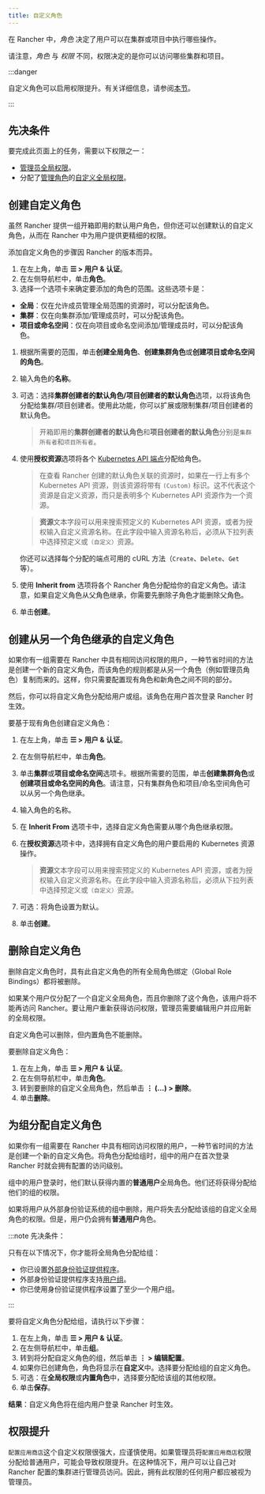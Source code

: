 ```yaml
---
title: 自定义角色
---
```


在 Rancher 中，_角色_ 决定了用户可以在集群或项目中执行哪些操作。

请注意，_角色_ 与 _权限_ 不同，权限决定的是你可以访问哪些集群和项目。

:::danger

自定义角色可以启用权限提升。有关详细信息，请参阅[本节](#权限提升)。

:::


## 先决条件

要完成此页面上的任务，需要以下权限之一：

- [管理员全局权限](global-permissions.md)。
- 分配了[管理角色](global-permissions.md)的[自定义全局权限](global-permissions.md#自定义全局权限)。

## 创建自定义角色

虽然 Rancher 提供一组开箱即用的默认用户角色，但你还可以创建默认的自定义角色，从而在 Rancher 中为用户提供更精细的权限。

添加自定义角色的步骤因 Rancher 的版本而异。

1. 在左上角，单击 **☰ > 用户 & 认证**。
1. 在左侧导航栏中，单击**角色**。
1. 选择一个选项卡来确定要添加的角色的范围。这些选项卡是：

- **全局**：仅在允许成员管理全局范围的资源时，可以分配该角色。
- **集群**：仅在向集群添加/管理成员时，可以分配该角色。
- **项目或命名空间**：仅在向项目或命名空间添加/管理成员时，可以分配该角色。

1. 根据所需要的范围，单击**创建全局角色**、**创建集群角色**或**创建项目或命名空间的角色**。
1. 输入角色的**名称**。
1. 可选：选择**集群创建者的默认角色/项目创建者的默认角色**选项，以将该角色分配给集群/项目创建者。使用此功能，你可以扩展或限制集群/项目创建者的默认角色。

   > 开箱即用的**集群创建者的默认角色**和**项目创建者的默认角色**分别是`集群所有者`和`项目所有者`。

1. 使用**授权资源**选项将各个 [Kubernetes API 端点](https://kubernetes.io/docs/reference/)分配给角色。

   > 在查看 Rancher 创建的默认角色关联的资源时，如果在一行上有多个 Kubernetes API 资源，则该资源将带有 `(Custom)` 标识。这不代表这个资源是自定义资源，而只是表明多个 Kubernetes API 资源作为一个资源。

   > **资源**文本字段可以用来搜索预定义的 Kubernetes API 资源，或者为授权输入自定义资源名称。在此字段中输入资源名称后，必须从下拉列表中选择预定义或`（自定义）`资源。

   你还可以选择每个分配的端点可用的 cURL 方法（`Create`、`Delete`、`Get` 等）。

1. 使用 **Inherit from** 选项将各个 Rancher 角色分配给你的自定义角色。请注意，如果自定义角色从父角色继承，你需要先删除子角色才能删除父角色。

1. 单击**创建**。

## 创建从另一个角色继承的自定义角色

如果你有一组需要在 Rancher 中具有相同访问权限的用户，一种节省时间的方法是创建一个新的自定义角色，而该角色的规则都是从另一个角色（例如管理员角色）复制而来的。这样，你只需要配置现有角色和新角色之间不同的部分。

然后，你可以将自定义角色分配给用户或组。该角色在用户首次登录 Rancher 时生效。

要基于现有角色创建自定义角色：

1. 在左上角，单击 **☰ > 用户 & 认证**。
1. 在左侧导航栏中，单击**角色**。
1. 单击**集群**或**项目或命名空间**选项卡。根据所需要的范围，单击**创建集群角色**或**创建项目或命名空间的角色**。请注意，只有集群角色和项目/命名空间角色可以从另一个角色继承。
1. 输入角色的名称。
1. 在 **Inherit From** 选项卡中，选择自定义角色需要从哪个角色继承权限。
1. 在**授权资源**选项卡中，选择拥有自定义角色的用户要启用的 Kubernetes 资源操作。

   > **资源**文本字段可以用来搜索预定义的 Kubernetes API 资源，或者为授权输入自定义资源名称。在此字段中输入资源名称后，必须从下拉列表中选择预定义或`（自定义）`资源。
1. 可选：将角色设置为默认。
1. 单击**创建**。

## 删除自定义角色

删除自定义角色时，具有此自定义角色的所有全局角色绑定（Global Role Bindings）都将被删除。

如果某个用户仅分配了一个自定义全局角色，而且你删除了这个角色，该用户将不能再访问 Rancher。要让用户重新获得访问权限，管理员需要编辑用户并应用新的全局权限。

自定义角色可以删除，但内置角色不能删除。

要删除自定义角色：

1. 在左上角，单击 **☰ > 用户 & 认证**。
1. 在左侧导航栏中，单击**角色**。
2. 转到要删除的自定义全局角色，然后单击 **⋮ (…) > 删除**。
3. 单击**删除**。

## 为组分配自定义角色

如果你有一组需要在 Rancher 中具有相同访问权限的用户，一种节省时间的方法是创建一个新的自定义角色。将角色分配给组时，组中的用户在首次登录 Rancher 时就会拥有配置的访问级别。

组中的用户登录时，他们默认获得内置的**普通用户**全局角色。他们还将获得分配给他们的组的权限。

如果将用户从外部身份验证系统的组中删除，用户将失去分配给该组的自定义全局角色的权限。但是，用户仍会拥有**普通用户**角色。

:::note 先决条件：

只有在以下情况下，你才能将全局角色分配给组：

* 你已设置[外部身份验证提供程序](../authentication-config/authentication-config.md#外部认证与本地认证)。
* 外部身份验证提供程序支持[用户组](../../authentication-permissions-and-global-configuration/authentication-config/manage-users-and-groups.md)。
* 你已使用身份验证提供程序设置了至少一个用户组。

:::

要将自定义角色分配给组，请执行以下步骤：

1. 在左上角，单击 **☰ > 用户 & 认证**。
1. 在左侧导航栏中，单击**组**。
1. 转到将分配自定义角色的组，然后单击 **⋮ > 编辑配置**。
1. 如果你已创建角色，角色将显示在**自定义**中。选择要分配给组的自定义角色。
1. 可选：在**全局权限**或**内置角色**中，选择要分配给该组的其他权限。
1. 单击**保存**。

**结果**：自定义角色将在组内用户登录 Rancher 时生效。

## 权限提升

`配置应用商店`这个自定义权限很强大，应谨慎使用。如果管理员将`配置应用商店`权限分配给普通用户，可能会导致权限提升。在这种情况下，用户可以让自己对 Rancher 配置的集群进行管理员访问。因此，拥有此权限的任何用户都应被视为管理员。
